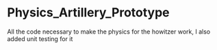 # Physics_Artillery_Prototype
All the code necessary to make the physics for the howitzer work, I also added unit testing for it
